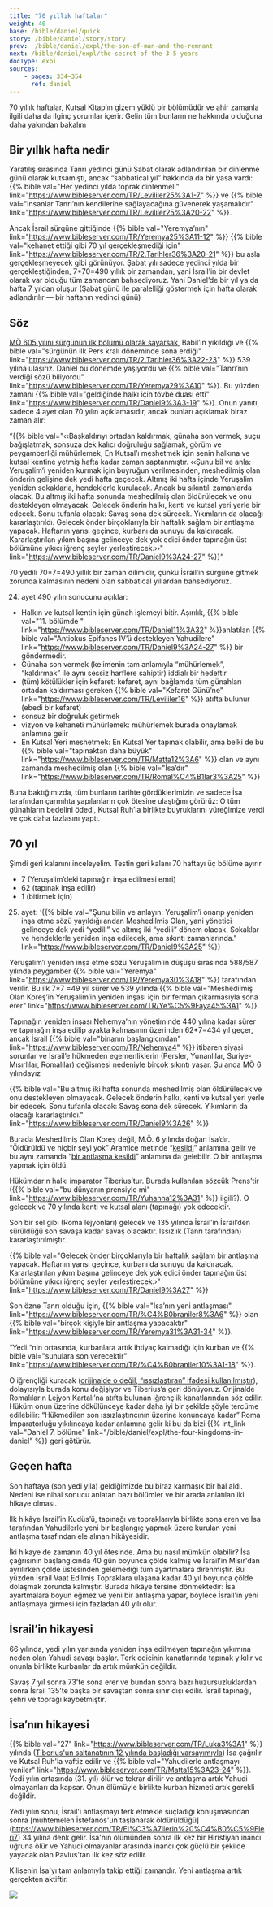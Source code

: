 ```yaml
---
title: "70 yıllık haftalar"
weight: 40
base: /bible/daniel/quick
story: /bible/daniel/story/story
prev:  /bible/daniel/expl/the-son-of-man-and-the-remnant
next: /bible/daniel/expl/the-secret-of-the-3-5-years
docType: expl
sources:
    - pages: 334–354
      ref: daniel
---
```


70 yıllık haftalar, Kutsal Kitap’ın gizem yüklü bir bölümüdür ve ahir zamanla ilgili daha da ilginç yorumlar içerir. Gelin tüm bunların ne hakkında olduğuna daha yakından bakalım

## Bir yıllık hafta nedir

<a name="7a7b"></a>
Yaratılış sırasında Tanrı yedinci günü Şabat olarak adlandırılan bir dinlenme günü olarak kutsamıştı, ancak “sabbatical yıl” hakkında da bir yasa vardı: {{% bible val="Her yedinci yılda toprak dinlenmeli" link="https://www.bibleserver.com/TR/Levililer25%3A1-7" %}} ve {{% bible val="insanlar Tanrı’nın kendilerine sağlayacağına güvenerek yaşamalıdır" link="https://www.bibleserver.com/TR/Levililer25%3A20-22" %}}.

Ancak İsrail sürgüne gittiğinde {{% bible val="Yeremya’nın" link="https://www.bibleserver.com/TR/Yeremya25%3A11-12" %}} {{% bible val="kehanet ettiği gibi 70 yıl gerçekleşmediği için" link="https://www.bibleserver.com/TR/2.Tarihler36%3A20-21" %}} bu asla gerçekleşmeyecek gibi görünüyor. Şabat yılı sadece yedinci yılda bir gerçekleştiğinden, 7*70=490 yıllık bir zamandan, yani İsrail’in bir devlet olarak var olduğu tüm zamandan bahsediyoruz. Yani Daniel’de bir yıl ya da hafta 7 yıldan oluşur (Şabat günü ile paralelliği göstermek için hafta olarak adlandırılır — bir haftanın yedinci günü)

## Söz

<a name="9594"></a>
[MÖ 605 yılını sürgünün ilk bölümü olarak sayarsak](https://seminary.bju.edu/theology-in-3d/so-was-it-70-years-or-not/), Babil’in yıkıldığı ve {{% bible val="sürgünün ilk Pers kralı döneminde sona erdiği" link="https://www.bibleserver.com/TR/2.Tarihler36%3A22-23" %}} 539 yılına ulaşırız. Daniel bu dönemde yaşıyordu ve {{% bible val="Tanrı’nın verdiği sözü biliyordu" link="https://www.bibleserver.com/TR/Yeremya29%3A10" %}}. Bu yüzden zamanı {{% bible val="geldiğinde halkı için tövbe duası etti" link="https://www.bibleserver.com/TR/Daniel9%3A3-19" %}}. Onun yanıtı, sadece 4 ayet olan 70 yılın açıklamasıdır, ancak bunları açıklamak biraz zaman alır:

“{{% bible val="‹‹Başkaldırıyı ortadan kaldırmak, günaha son vermek, suçu bağışlatmak, sonsuza dek kalıcı doğruluğu sağlamak, görüm ve peygamberliği mühürlemek, En Kutsal’ı meshetmek için senin halkına ve kutsal kentine yetmiş hafta kadar zaman saptanmıştır. ‹‹Şunu bil ve anla: Yeruşalim’i yeniden kurmak için buyruğun verilmesinden, meshedilmiş olan önderin gelişine dek yedi hafta geçecek. Altmış iki hafta içinde Yeruşalim yeniden sokaklarla, hendeklerle kurulacak. Ancak bu sıkıntılı zamanlarda olacak. Bu altmış iki hafta sonunda meshedilmiş olan öldürülecek ve onu destekleyen olmayacak. Gelecek önderin halkı, kenti ve kutsal yeri yerle bir edecek. Sonu tufanla olacak: Savaş sona dek sürecek. Yıkımların da olacağı kararlaştırıldı. Gelecek önder birçoklarıyla bir haftalık sağlam bir antlaşma yapacak. Haftanın yarısı geçince, kurbanı da sunuyu da kaldıracak. Kararlaştırılan yıkım başına gelinceye dek yok edici önder tapınağın üst bölümüne yıkıcı iğrenç şeyler yerleştirecek.››" link="https://www.bibleserver.com/TR/Daniel9%3A24-27" %}}”

70 yedili 70*7=490 yıllık bir zaman dilimidir, çünkü İsrail’in sürgüne gitmek zorunda kalmasının nedeni olan sabbatical yıllardan bahsediyoruz.

24. ayet 490 yılın sonucunu açıklar:

- Halkın ve kutsal kentin için günah işlemeyi bitir. Aşırılık, {{% bible val="11. bölümde " link="https://www.bibleserver.com/TR/Daniel11%3A32" %}}anlatılan {{% bible val="Antiokus Epifanes IV’ü destekleyen Yahudilere" link="https://www.bibleserver.com/TR/Daniel9%3A24-27" %}} bir göndermedir.
- Günaha son vermek (kelimenin tam anlamıyla “mühürlemek”, “kaldırmak” ile aynı sessiz harflere sahiptir) iddialı bir hedeftir
- (tüm) kötülükler için kefaret: kefaret, aynı bağlamda tüm günahları ortadan kaldırması gereken {{% bible val="Kefaret Günü’ne" link="https://www.bibleserver.com/TR/Levililer16" %}} atıfta bulunur (ebedi bir kefaret)
- sonsuz bir doğruluk getirmek
- vizyon ve kehaneti mühürlemek: mühürlemek burada onaylamak anlamına gelir
- En Kutsal Yeri meshetmek: En Kutsal Yer tapınak olabilir, ama belki de bu {{% bible val="tapınaktan daha büyük" link="https://www.bibleserver.com/TR/Matta12%3A6" %}} olan ve aynı zamanda meshedilmiş olan {{% bible val="İsa’dır" link="https://www.bibleserver.com/TR/Romal%C4%B1lar3%3A25" %}}

Buna baktığımızda, tüm bunların tarihte gördüklerimizin ve sadece İsa tarafından çarmıhta yapılanların çok ötesine ulaştığını görürüz: O tüm günahların bedelini ödedi, Kutsal Ruh’la birlikte buyruklarını yüreğimize verdi ve çok daha fazlasını yaptı.

## 70 yıl

<a name="66c9"></a>
Şimdi geri kalanını inceleyelim. Testin geri kalanı 70 haftayı üç bölüme ayırır

- 7 (Yeruşalim’deki tapınağın inşa edilmesi emri)
- 62 (tapınak inşa edilir)
- 1 (bitirmek için)

25. ayet: ‘{{% bible val="Şunu bilin ve anlayın: Yeruşalim’i onarıp yeniden inşa etme sözü yayıldığı andan Meshedilmiş Olan, yani yönetici gelinceye dek yedi “yedili” ve altmış iki “yedili” dönem olacak. Sokaklar ve hendeklerle yeniden inşa edilecek, ama sıkıntı zamanlarında." link="https://www.bibleserver.com/TR/Daniel9%3A25" %}}

Yeruşalim’i yeniden inşa etme sözü Yeruşalim’in düşüşü sırasında 588/587 yılında peygamber {{% bible val="Yeremya" link="https://www.bibleserver.com/TR/Yeremya30%3A18" %}} tarafından verilir. Bu ilk 7*7 =49 yıl sürer ve 539 yılında {{% bible val="Meshedilmiş Olan Koreş’in Yeruşalim’in yeniden inşası için bir ferman çıkarmasıyla sona erer" link="https://www.bibleserver.com/TR/Ye%C5%9Faya45%3A1" %}}.

Tapınağın yeniden inşası Nehemya’nın yönetiminde 440 yılına kadar sürer ve tapınağın inşa edilip ayakta kalmasının üzerinden 62*7=434 yıl geçer, ancak İsrail {{% bible val="binanın başlangıcından" link="https://www.bibleserver.com/TR/Nehemya4" %}} itibaren siyasi sorunlar ve İsrail’e hükmeden egemenliklerin (Persler, Yunanlılar, Suriye-Mısırlılar, Romalılar) değişmesi nedeniyle birçok sıkıntı yaşar. Şu anda MÖ 6 yılındayız

{{% bible val="Bu altmış iki hafta sonunda meshedilmiş olan öldürülecek ve onu destekleyen olmayacak. Gelecek önderin halkı, kenti ve kutsal yeri yerle bir edecek. Sonu tufanla olacak: Savaş sona dek sürecek. Yıkımların da olacağı kararlaştırıldı." link="https://www.bibleserver.com/TR/Daniel9%3A26" %}}

Burada Meshedilmiş Olan Koreş değil, M.Ö. 6 yılında doğan İsa’dır. “Öldürüldü ve hiçbir şeyi yok” Aramice metinde “[kesildi](https://biblehub.com/interlinear/daniel/9-26.htm)” anlamına gelir ve bu aynı zamanda “[bir antlaşma kesildi](https://biblehub.com/hebrew/3772.htm)” anlamına da gelebilir. O bir antlaşma yapmak için öldü.

Hükümdarın halkı imparator Tiberius’tur. Burada kullanılan sözcük Prens’tir ({{% bible val="bu dünyanın prensiyle mi" link="https://www.bibleserver.com/TR/Yuhanna12%3A31" %}} ilgili?). O gelecek ve 70 yılında kenti ve kutsal alanı (tapınağı) yok edecektir.

Son bir sel gibi (Roma lejyonları) gelecek ve 135 yılında İsrail’in İsrail’den sürüldüğü son savaşa kadar savaş olacaktır. Issızlık (Tanrı tarafından) kararlaştırılmıştır.

{{% bible val="Gelecek önder birçoklarıyla bir haftalık sağlam bir antlaşma yapacak. Haftanın yarısı geçince, kurbanı da sunuyu da kaldıracak. Kararlaştırılan yıkım başına gelinceye dek yok edici önder tapınağın üst bölümüne yıkıcı iğrenç şeyler yerleştirecek.›" link="https://www.bibleserver.com/TR/Daniel9%3A27" %}}

Son özne Tanrı olduğu için, {{% bible val="İsa’nın yeni antlaşması" link="https://www.bibleserver.com/TR/%C4%B0braniler8%3A6" %}} olan {{% bible val="birçok kişiyle bir antlaşma yapacaktır" link="https://www.bibleserver.com/TR/Yeremya31%3A31-34" %}}.

“Yedi “nin ortasında, kurbanlara artık ihtiyaç kalmadığı için kurban ve {{% bible val="sunulara son verecektir" link="https://www.bibleserver.com/TR/%C4%B0braniler10%3A1-18" %}}.

O iğrençliği kuracak ([orijinalde o değil, “ıssızlaştıran” ifadesi kullanılmıştır](https://biblehub.com/interlinear/daniel/9-27.htm)), dolayısıyla burada konu değişiyor ve Tiberius’a geri dönüyoruz. Orijinalde Romalıların Lejyon Kartalı’na atıfta bulunan iğrençlik kanatlarından söz edilir. Hüküm onun üzerine dökülünceye kadar daha iyi bir şekilde şöyle tercüme edilebilir: “Hükmedilen son ıssızlaştırıcının üzerine konuncaya kadar” Roma İmparatorluğu yıkılıncaya kadar anlamına gelir ki bu da bizi {{% int_link val="Daniel 7. bölüme" link="/bible/daniel/expl/the-four-kingdoms-in-daniel" %}} geri götürür.

## Geçen hafta

<a name="42f9"></a>
Son haftaya (son yedi yıla) geldiğimizde bu biraz karmaşık bir hal aldı. Nedeni ise nihai sonucu anlatan bazı bölümler ve bir arada anlatılan iki hikaye olması.

İlk hikâye İsrail’in Kudüs’ü, tapınağı ve topraklarıyla birlikte sona eren ve İsa tarafından Yahudilerle yeni bir başlangıç yapmak üzere kurulan yeni antlaşma tarafından ele alınan hikâyesidir.

İki hikaye de zamanın 40 yıl ötesinde. Ama bu nasıl mümkün olabilir? İsa çağrısının başlangıcında 40 gün boyunca çölde kalmış ve İsrail'in Mısır'dan ayrılırken çölde üstesinden gelemediği tüm ayartmalara direnmiştir. Bu yüzden İsrail Vaat Edilmiş Topraklara ulaşana kadar 40 yıl boyunca çölde dolaşmak zorunda kalmıştır. Burada hikâye tersine dönmektedir: İsa ayartmalara boyun eğmez ve yeni bir antlaşma yapar, böylece İsrail'in yeni antlaşmaya girmesi için fazladan 40 yılı olur.

## İsrail’in hikayesi

<a name="8bed"></a>
66 yılında, yedi yılın yarısında yeniden inşa edilmeyen tapınağın yıkımına neden olan Yahudi savaşı başlar. Terk edicinin kanatlarında tapınak yıkılır ve onunla birlikte kurbanlar da artık mümkün değildir.

Savaş 7 yıl sonra 73'te sona erer ve bundan sonra bazı huzursuzluklardan sonra İsrail 135'te başka bir savaştan sonra sınır dışı edilir. İsrail tapınağı, şehri ve toprağı kaybetmiştir.

## İsa’nın hikayesi

<a name="f724"></a>
{{% bible val="27" link="https://www.bibleserver.com/TR/Luka3%3A1" %}} yılında ([Tiberius'un saltanatının 12 yılında başladığı varsayımıyla](https://www.tyndalebulletin.org/article/37789-reckoning-tiberius-s-reign-and-jesus-s-baptism-first-and-second-century-evidence-concerning-tiberius-s-fifteenth-year-luke-3-1.pdf)) İsa çağrılır ve Kutsal Ruh'la vaftiz edilir ve {{% bible val="Yahudilerle antlaşmayı yeniler" link="https://www.bibleserver.com/TR/Matta15%3A23-24" %}}. Yedi yılın ortasında (31. yıl) ölür ve tekrar dirilir ve antlaşma artık Yahudi olmayanları da kapsar. Onun ölümüyle birlikte kurban hizmeti artık gerekli değildir.

Yedi yılın sonu, İsrail'i antlaşmayı terk etmekle suçladığı konuşmasından sonra [muhtemelen İstefanos'un taşlanarak öldürüldüğü] (https://www.bibleserver.com/TR/El%C3%A7ilerin%20%C4%B0%C5%9Fleri7) 34 yılına denk gelir. İsa'nın ölümünden sonra ilk kez bir Hıristiyan inancı uğruna ölür ve Yahudi olmayanlar arasında inancı çok güçlü bir şekilde yayacak olan Pavlus'tan ilk kez söz edilir. 

Kilisenin İsa'yı tam anlamıyla takip ettiği zamandır. Yeni antlaşma artık gerçekten aktiftir.

![](/images/70years_tr.jpg)